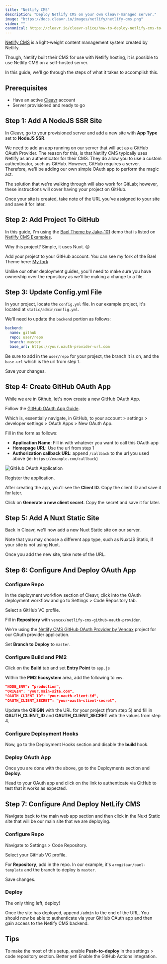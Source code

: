 ```yaml
---
title: "Netlify CMS"
description: "Deploy Netlify CMS on your own Cleavr-managed server."
image: "https://docs.cleavr.io/images/netlify/netlify-cms.png"
video: ""
canonical: https://cleavr.io/cleavr-slice/how-to-deploy-netlify-cms-to-your-own-self-hosted-server
---
```


<you-tube video="Pz-kQJxZx3w">
</you-tube>

[Netlify CMS](https://www.netlifycms.org/) is a light-weight content management system created by Netlify.

Though, Netlify built their CMS for use with Netlify hosting, it is possible to use Netlify CMS on a self-hosted server.

In this guide, we'll go through the steps of what it takes to accomplish this.

## Prerequisites

- Have an active [Cleavr](https://cleavr.io) account
- Server provisioned and ready to go

## Step 1: Add A NodeJS SSR Site

In Cleavr, go to your provisioned server and add a new site with **App Type** set to **NodeJS SSR**.

We need to add an app running on our server that will act as a GitHub OAuth Provider. The reason for this, is that Netlify CMS typically uses Netlify
as an authenticator for their CMS. They do allow you to use a custom authenticator, such as GitHub. However, GitHub requires a server. Therefore, we'll be
adding our own simple OAuth app to perform the magic act.

<base-info>
The solution that we're walking through will also work for GitLab; however, these instructions will cover having your project on
GitHub. 
</base-info>

Once your site is created, take note of the URL you've assigned to your site and save it for later.

## Step 2: Add Project To GitHub

In this guide, I'm using the [Bael Theme by Jake-101](https://github.com/jake-101/bael-template) demo that is listed on [Netlify CMS Examples](https://www.netlifycms.org/docs/examples/).

Why this project? Simple, it uses Nuxt. 😍

Add your project to your GitHub account. You can see my fork of the Bael Theme here: [My fork](https://github.com/armgitaar/bael-template)

<base-info>
Unlike our other deployment guides, you'll need to make sure you have ownership over the repository as we'll be making a change to a file. 
</base-info>

## Step 3: Update Config.yml File

In your project, locate the `config.yml` file. In our example project, it's located at `static/admin/config.yml`.

We'll need to update the `backend` portion as follows:

```yaml
backend:
  name: github
  repo: user/repo
  branch: master
  base_url: https://your.oauth-provider-url.com
```

Be sure to add in the `user/repo` for your project, the branch it is on, and the `base-url` which is the url from step 1.

Save your changes.

## Step 4: Create GitHub OAuth App

While we are in Github, let's now create a new GitHub OAuth App.

Follow the [GitHub OAuth App Guide](https://docs.github.com/en/developers/apps/building-oauth-apps/creating-an-oauth-app).

Which is, essentially navigate, in GitHub, to your account > settings > developer settings > OAuth Apps > New OAuth App.

Fill in the form as follows:

- **Application Name**: Fill in with whatever you want to call this OAuth app
- **Homepage URL**: Use the url from step 1
- **Authorization callback URL**: append `/callback` to the url you used above (ie: `https://example.com/callback`)

![GitHub OAuth Application](/images/netlify/oauth.png)

Register the application.

After creating the app, you'll see the **Client ID**. Copy the client ID and save it for later.

Click on **Generate a new client secret**. Copy the secret and save it for later.

## Step 5: Add A Nuxt Static Site

Back in Cleavr, we'll now add a new Nuxt Static site on our server.

Note that you may choose a different app type, such as NuxtJS Static, if your site is not using Nuxt.

Once you add the new site, take note of the URL.

## Step 6: Configure And Deploy OAuth App

### Configure Repo

In the deployment workflow section of Cleavr, click into the OAuth deployment workflow and go to Settings > Code Repository tab.

Select a GitHub VC profile.

Fill in **Repository** with `vencax/netlify-cms-github-oauth-provider`.

We're using the [Netlify CMS GitHub OAuth Provider by Vencax](https://github.com/vencax/netlify-cms-github-oauth-provider) project
for our OAuth provider application.

Set **Branch to Deploy** to `master`.

### Configure Build and PM2

Click on the **Build** tab and set **Entry Point** to `app.js`

Within the **PM2 Ecosystem** area, add the following to `env`.

```json
"NODE_ENV": "production",
"ORIGIN": "your.main-site.com",
"OAUTH_CLIENT_ID": "your-oauth-client-id",
"OAUTH_CLIENT_SECRET": "your-oauth-client-secret",
```

Update the **ORIGIN** with the URL for your project (from step 5) and fill in **OAUTH_CLIENT_ID** and **OAUTH_CLIENT_SECRET** with the values
from step 4.

### Configure Deployment Hooks

Now, go to the Deployment Hooks section and disable the **build** hook.

### Deploy OAuth App

Once you are done with the above, go to the Deployments section and **Deploy**.

Head to your OAuth app and click on the link to authenticate via GitHub to test that it works as expected.

## Step 7: Configure And Deploy NetLify CMS

Navigate back to the main web app section and then click in the Nuxt Static site that will be our main site that we are deploying.

### Configure Repo

Navigate to Settings > Code Repository.

Select your GitHub VC profile.

For **Repository**, add in the repo. In our example, it's `armgitaar/bael-template` and the branch to deploy is `master`.

Save changes.

### Deploy

The only thing left, deploy!

Once the site has deployed, append `/admin` to the end of the URL. You should now be able to authenticate via your GitHub OAuth app and
then gain access to the Netlify CMS backend.

## Tips

To make the most of this setup, enable **Push-to-deploy** in the settings > code repository section. Better yet! Enable the GitHub Actions integration.
